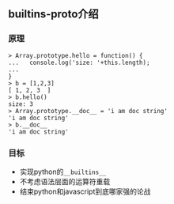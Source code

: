 ## builtins-proto介绍
### 原理
```
> Array.prototype.hello = function() {
...   console.log('size: '+this.length);
... 
}
> b = [1,2,3]
[ 1, 2, 3  ]
> b.hello()
size: 3
> Array.prototype.__doc__ = 'i am doc string'
'i am doc string'
> b.__doc__
'i am doc string'
```

### 目标
* 实现python的```__builtins__```
* 不考虑语法层面的运算符重载
* 结束python和javascript到底哪家强的论战

